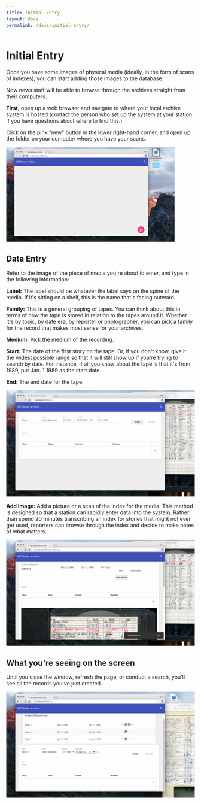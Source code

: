 ```yaml
---
title: Initial Entry
layout: docs
permalink: /docs/initial-entry/
---
```



# Initial Entry

Once you have some images of physical media (ideally, in the form of scans of indexes), you can start adding those images to the database.

Now news staff will be able to browse through the archives straight from their computers.

**First,** open up a web browser and navigate to where your local archive system is hosted (contact the person who set up the system at your station if you have questions about where to find this.)

Click on the pink "new" button in the lower right-hand corner, and open up the folder on your computer where you have your scans.


![Entry 1](/images/entry-1.jpg)


## Data Entry

Refer to the image of the piece of media you're about to enter, and type in the following information:

**Label:** The label should be whatever the label says on the spine of the media. If it's sitting on a shelf, this is the name that's facing outward.

**Family:** This is a general grouping of tapes. You can think about this in terms of how the tape is stored in relation to the tapes around it. Whether it's by topic, by date era, by reporter or photographer, you can pick a family for the record that makes most sense for your archives.

**Medium:** Pick the medium of the recording.

**Start:** The date of the first story on the tape. Or, if you don't know, give it the widest possible range so that it will still show up if you're trying to search by date. For instance, if all you know about the tape is that it's from 1989, put Jan. 1 1989 as the start date.

**End:** The end date for the tape.

![Same Entry 3](/images/entry-3.jpg)

**Add Image:** Add a picture or a scan of the index for the media. This method is designed so that a station can rapidly enter data into the system. Rather than spend 20 minutes transcribing an index for stories that might not ever get used, reporters can browse through the index and decide to make notes of what matters.

![Sample Entry 5](/images/entry-5.jpg)

## What you're seeing on the screen

Until you close the window, refresh the page, or conduct a search, you'll see all the records you've just created.

![Sample Entry 6](/images/entry-6.jpg)
